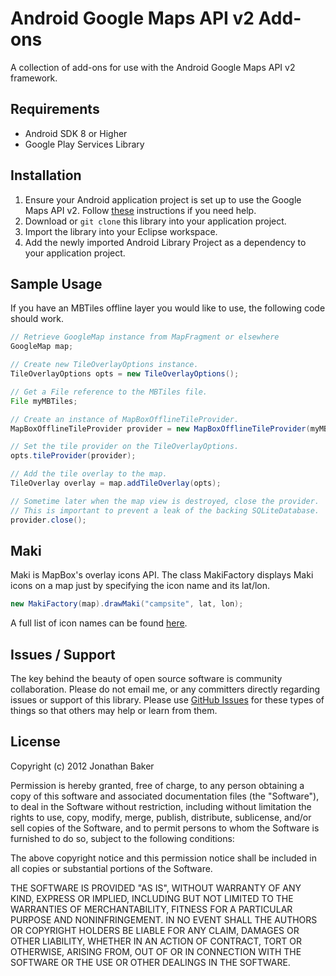 # Android Google Maps API v2 Add-ons
A collection of add-ons for use with the Android Google Maps API v2 framework.

## Requirements
* Android SDK 8 or Higher
* Google Play Services Library

## Installation
1. Ensure your Android application project is set up to use the Google Maps API v2. Follow [these](https://developers.google.com/maps/documentation/android/start#installing_the_google_maps_android_v2_api) instructions if you need help.
2. Download or `git clone` this library into your application project.
3. Import the library into your Eclipse workspace.
4. Add the newly imported Android Library Project as a dependency to your application project.

## Sample Usage

If you have an MBTiles offline layer you would like to use, the following code should work.

```` java
// Retrieve GoogleMap instance from MapFragment or elsewhere
GoogleMap map;

// Create new TileOverlayOptions instance.
TileOverlayOptions opts = new TileOverlayOptions();

// Get a File reference to the MBTiles file.
File myMBTiles;

// Create an instance of MapBoxOfflineTileProvider.
MapBoxOfflineTileProvider provider = new MapBoxOfflineTileProvider(myMBTiles);

// Set the tile provider on the TileOverlayOptions.
opts.tileProvider(provider);

// Add the tile overlay to the map.
TileOverlay overlay = map.addTileOverlay(opts);

// Sometime later when the map view is destroyed, close the provider.
// This is important to prevent a leak of the backing SQLiteDatabase.
provider.close();
````

## Maki

Maki is MapBox's overlay icons API. The class MakiFactory displays Maki icons on a map just by specifying the icon name and its lat/lon.

```` java
new MakiFactory(map).drawMaki("campsite", lat, lon);
````

A full list of icon names can be found [here](http://www.mapbox.com/maki/).

## Issues / Support
The key behind the beauty of open source software is community collaboration. Please do not email me, or any committers directly regarding issues or support of this library. Please use [GitHub Issues](https://github.com/cocoahero/android-gmaps-addons/issues) for these types of things so that others may help or learn from them.

## License
Copyright (c) 2012 Jonathan Baker

Permission is hereby granted, free of charge, to any person obtaining a copy of this software and associated documentation files (the "Software"), to deal in the Software without restriction, including without limitation the rights to use, copy, modify, merge, publish, distribute, sublicense, and/or sell copies of the Software, and to permit persons to whom the Software is furnished to do so, subject to the following conditions:

The above copyright notice and this permission notice shall be included in all copies or substantial portions of the Software.

THE SOFTWARE IS PROVIDED "AS IS", WITHOUT WARRANTY OF ANY KIND, EXPRESS OR IMPLIED, INCLUDING BUT NOT LIMITED TO THE WARRANTIES OF MERCHANTABILITY, FITNESS FOR A PARTICULAR PURPOSE AND NONINFRINGEMENT. IN NO EVENT SHALL THE AUTHORS OR COPYRIGHT HOLDERS BE LIABLE FOR ANY CLAIM, DAMAGES OR OTHER LIABILITY, WHETHER IN AN ACTION OF CONTRACT, TORT OR OTHERWISE, ARISING FROM, OUT OF OR IN CONNECTION WITH THE SOFTWARE OR THE USE OR OTHER DEALINGS IN THE SOFTWARE.
